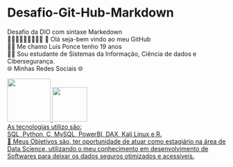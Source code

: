 # Desafio-Git-Hub-Markdown
Desafio da DIO com sintaxe Markedown  
🔗👨‍💻🤖📱📧🎯👨‍🎓
🤖 Olá seja-bem vindo ao meu GitHub
<br>
👨‍💻 Me chamo Luis Ponce tenho 19 anos 
<br>
👨‍🎓 Sou estudante de Sistemas da Informação, Ciência de dados e Cibersegurança.
<br>
🌐 Minhas Redes Sociais 🌐

<a href = "https://www.linkedin.com/in/luisponcepinheiro/" ><img src = "https://img.shields.io/badge/LinkedIn-0077B5?style=for-the-badge&logo=linkedin&logoColor=white" width="100px">
<a href = "mailto:luismiguelponcee@gmail.com"><img src ="https://img.shields.io/badge/Gmail-D14836?style=for-the-badge&logo=gmail&logoColor=white" width="80px">
<br>
As tecnologias utilizo são:
<br>
SQL, Python, C, MySQL, PowerBI, DAX, Kali Linux e R.
<br>
🎯 Meus Objetivos são, ter oportunidade de atuar como estagiário na área de Data Science, utilizando o meu conhecimento em desenvolvimento de Softwares para deixar os dados seguros 
otimizados e acessíveis.
